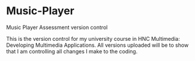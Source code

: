 # Music-Player
Music Player Assessment version control


This is the version control for my university course in HNC Multimedia: Developing Multimedia Applications.  All versions uploaded will be to show that I am controlling all changes I make to the coding.
